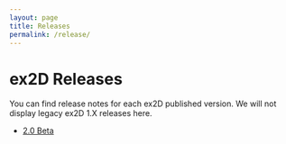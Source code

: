 ```yaml
---
layout: page
title: Releases
permalink: /release/
---
```


# ex2D Releases 

You can find release notes for each ex2D published version. We will not display legacy ex2D 1.X releases here.

- [2.0 Beta][1]

[1]: ./ex2d-2-beta/
